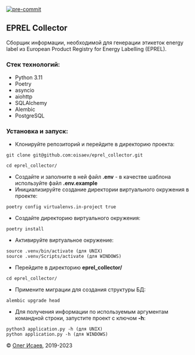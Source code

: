 
[![pre-commit](https://img.shields.io/badge/pre--commit-enabled-brightgreen?logo=pre-commit)](https://github.com/pre-commit/pre-commit)



## EPREL Collector

Сборщик информации, необходимой для генерации этикеток energy label из European Product Registry for Energy Labelling (EPREL).

### Стек технологий:
- Python 3.11
- Poetry
- asyncio
- aiohttp
- SQLAlchemy
- Alembic
- PostgreSQL

### Установка и запуск:
- Клонируйте репозиторий и перейдите в директорию проекта:
```
git clone git@github.com:oisaev/eprel_collector.git
```
```
cd eprel_collector/
```
- Создайте и заполните в ней файл **.env** - в качестве шаблона используйте файл **.env.example**
 - Инициализируйте создание директории виртуального окружения в проекте:

```
poetry config virtualenvs.in-project true
```

- Создайте директорию виртуального окружения:

```
poetry install
```
- Активируйте виртуальное окружение:
```
source .venv/bin/activate (для UNIX)
source .venv/Scripts/activate (для WINDOWS)
```
- Перейдите в директорию **eprel_collector/**
```
cd eprel_collector/
```
- Примените миграции для создания структуры БД:
```
alembic upgrade head
```
- Для получения информации по используемым аргументам командной строки, запустите проект с ключом **-h**:
```
python3 application.py -h (для UNIX)
python application.py -h (для WINDOWS)
```

© [Олег Исаев](https://github.com/oisaev), 2019-2023
